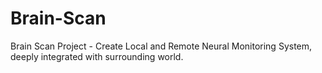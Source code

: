 Brain-Scan
==========

Brain Scan Project - Create Local and Remote Neural Monitoring System, deeply integrated with surrounding world.
